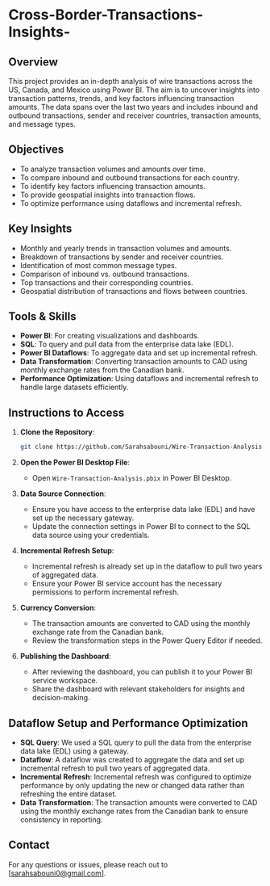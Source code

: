 # Cross-Border-Transactions-Insights-

## Overview
This project provides an in-depth analysis of wire transactions across the US, Canada, and Mexico using Power BI. The aim is to uncover insights into transaction patterns, trends, and key factors influencing transaction amounts. The data spans over the last two years and includes inbound and outbound transactions, sender and receiver countries, transaction amounts, and message types.

## Objectives
- To analyze transaction volumes and amounts over time.
- To compare inbound and outbound transactions for each country.
- To identify key factors influencing transaction amounts.
- To provide geospatial insights into transaction flows.
- To optimize performance using dataflows and incremental refresh.

## Key Insights
- Monthly and yearly trends in transaction volumes and amounts.
- Breakdown of transactions by sender and receiver countries.
- Identification of most common message types.
- Comparison of inbound vs. outbound transactions.
- Top transactions and their corresponding countries.
- Geospatial distribution of transactions and flows between countries.

## Tools & Skills
- **Power BI**: For creating visualizations and dashboards.
- **SQL**: To query and pull data from the enterprise data lake (EDL).
- **Power BI Dataflows**: To aggregate data and set up incremental refresh.
- **Data Transformation**: Converting transaction amounts to CAD using monthly exchange rates from the Canadian bank.
- **Performance Optimization**: Using dataflows and incremental refresh to handle large datasets efficiently.

## Instructions to Access
1. **Clone the Repository**:
   ```bash
   git clone https://github.com/Sarahsabouni/Wire-Transaction-Analysis.git
   ```

2. **Open the Power BI Desktop File**:
   - Open `Wire-Transaction-Analysis.pbix` in Power BI Desktop.

3. **Data Source Connection**:
   - Ensure you have access to the enterprise data lake (EDL) and have set up the necessary gateway.
   - Update the connection settings in Power BI to connect to the SQL data source using your credentials.

4. **Incremental Refresh Setup**:
   - Incremental refresh is already set up in the dataflow to pull two years of aggregated data.
   - Ensure your Power BI service account has the necessary permissions to perform incremental refresh.

5. **Currency Conversion**:
   - The transaction amounts are converted to CAD using the monthly exchange rate from the Canadian bank.
   - Review the transformation steps in the Power Query Editor if needed.

6. **Publishing the Dashboard**:
   - After reviewing the dashboard, you can publish it to your Power BI service workspace.
   - Share the dashboard with relevant stakeholders for insights and decision-making.

## Dataflow Setup and Performance Optimization
- **SQL Query**: We used a SQL query to pull the data from the enterprise data lake (EDL) using a gateway.
- **Dataflow**: A dataflow was created to aggregate the data and set up incremental refresh to pull two years of aggregated data.
- **Incremental Refresh**: Incremental refresh was configured to optimize performance by only updating the new or changed data rather than refreshing the entire dataset.
- **Data Transformation**: The transaction amounts were converted to CAD using the monthly exchange rates from the Canadian bank to ensure consistency in reporting.

## Contact
For any questions or issues, please reach out to [sarahsabouni0@gmail.com].

